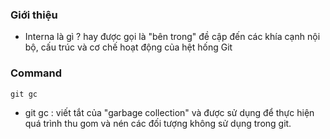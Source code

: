 ### Giới thiệu ###
- Interna là gì ? hay được gọi là "bên trong" đề cập đến các khía cạnh nội bộ, cấu trúc và cơ chế hoạt động của hệt hống Git

### Command ###

```
git gc
```
- git gc : viết tắt của "garbage collection" và được sử dụng để thực hiện quá trình thu gom và nén các đối tượng không sử dụng trong git.